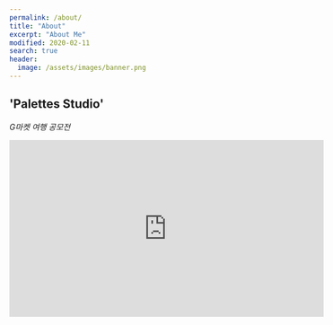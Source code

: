 ```yaml
---
permalink: /about/
title: "About"
excerpt: "About Me"
modified: 2020-02-11
search: true
header:
  image: /assets/images/banner.png
---
```


## 'Palettes Studio'


*G마켓 여행 공모전*
<iframe width="560" height="315" src="https://www.youtube.com/embed/MiXGeE4bHjU" frameborder="0" allow="accelerometer; autoplay; encrypted-media; gyroscope; picture-in-picture" allowfullscreen></iframe>


